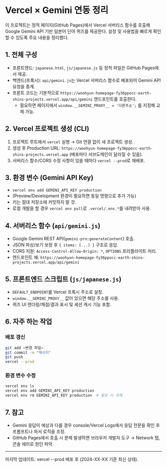# Vercel × Gemini 연동 정리

이 프로젝트는 정적 페이지(GitHub Pages)에서 Vercel 서버리스 함수를 호출해 Google Gemini API 기반 일본어 단어 퀴즈를 제공한다. 설정 및 사용법을 빠르게 확인할 수 있도록 주요 내용을 정리했다.

## 1. 전체 구성
- 프론트엔드: `japanese.html`, `js/japanese.js` 등 정적 파일은 GitHub Pages에서 제공.
- 백엔드(프록시): `api/gemini.js`는 Vercel 서버리스 함수로 배포되어 Gemini API 요청을 중계.
- 프론트 코드는 기본적으로 `https://woohyun-homepage-fy36ppocc-earth-shins-projects.vercel.app/api/gemini` 엔드포인트를 호출한다.
  - 필요하면 페이지에서 `window.__GEMINI_PROXY__ = '다른주소';` 를 지정해 교체 가능.

## 2. Vercel 프로젝트 생성 (CLI)
1. 프로젝트 루트에서 `vercel` 실행 → Git 연결 없이 새 프로젝트 생성.
2. 생성 후 Production URL: `https://woohyun-homepage-fy36ppocc-earth-shins-projects.vercel.app` (배포마다 서브도메인이 달라질 수 있음).
3. 서버리스 함수/CORS 수정 사항이 있을 때마다 `vercel --prod`로 재배포.

## 3. 환경 변수 (Gemini API Key)
- `vercel env add GEMINI_API_KEY production`
- (Preview/Development 환경이 필요하면 동일 명령으로 추가 가능)
- 키는 절대 저장소에 커밋하지 말 것.
- 로컬 개발을 할 경우 `vercel env pull`로 `.vercel/.env.*`를 내려받아 사용.

## 4. 서버리스 함수 (`api/gemini.js`)
- Google Gemini REST API(`gemini-pro:generateContent`) 호출.
- JSON 파싱/보기 보정 후 `{ items: [...] }` 구조로 응답.
- CORS 지원: `Access-Control-Allow-Origin: *`, `OPTIONS` 프리플라이트 처리.
- 엔드포인트 예: `https://woohyun-homepage-fy36ppocc-earth-shins-projects.vercel.app/api/gemini`

## 5. 프론트엔드 스크립트 (`js/japanese.js`)
- `DEFAULT_ENDPOINT`를 Vercel 프록시 주소로 설정.
- `window.__GEMINI_PROXY__` 값이 있으면 해당 주소를 사용.
- 퀴즈 UI 렌더링/채점/결과 표시 및 세션 캐시 기능 포함.

## 6. 자주 하는 작업
### 배포 갱신
```bash
git add <변경 파일>
git commit -m "메시지"
git push
vercel --prod
```

### 환경 변수 수정
```bash
vercel env ls
vercel env add GEMINI_API_KEY production
vercel env rm GEMINI_API_KEY production  # 필요 시 삭제
```

## 7. 참고
- Gemini 응답이 예상과 다를 경우 console/Vercel Logs에서 응답 전문을 확인 후 프롬프트나 파서 로직을 조정.
- GitHub Pages에서 호출 시 문제 발생하면 브라우저 개발자 도구 → Network 탭, 콘솔 에러로 원인 파악.

---
마지막 업데이트: vercel --prod 배포 후 (2024-XX-XX 기준 최신 상태).
